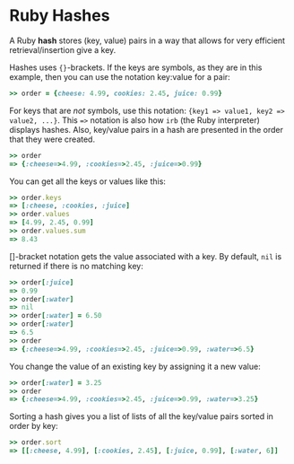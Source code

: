 # Ruby Hashes

A Ruby **hash** stores (key, value) pairs in a way that allows for very
efficient retrieval/insertion give a key.

Hashes uses `{}`-brackets. If the keys are symbols, as they are in this example,
then you can use the notation key:value for a pair:

```ruby
>> order = {cheese: 4.99, cookies: 2.45, juice: 0.99}
```

For keys that are *not* symbols, use this notation: `{key1 => value1, key2 =>
value2, ...}`. This `=>` notation is also how `irb` (the Ruby interpreter)
displays hashes. Also, key/value pairs in a hash are presented in the order
that they were created.

```ruby
>> order
=> {:cheese=>4.99, :cookies=>2.45, :juice=>0.99}
```

You can get all the keys or values like this:

```ruby
>> order.keys
=> [:cheese, :cookies, :juice]
>> order.values
=> [4.99, 2.45, 0.99]
>> order.values.sum
=> 8.43
```

[]-bracket notation gets the value associated with a key. By default, `nil` is
returned if there is no matching key:

```ruby
>> order[:juice]
=> 0.99
>> order[:water]
=> nil
>> order[:water] = 6.50
>> order[:water]
=> 6.5
>> order
=> {:cheese=>4.99, :cookies=>2.45, :juice=>0.99, :water=>6.5}
```

You change the value of an existing key by assigning it a new value:

```ruby
>> order[:water] = 3.25
>> order
=> {:cheese=>4.99, :cookies=>2.45, :juice=>0.99, :water=>3.25}
```

Sorting a hash gives you a list of lists of all the key/value pairs sorted in
order by key:

```ruby
>> order.sort
=> [[:cheese, 4.99], [:cookies, 2.45], [:juice, 0.99], [:water, 6]]
```
